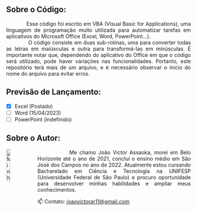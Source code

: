 ##  Sobre o Código:
<p align="justify">
&nbsp;&nbsp;&nbsp;&nbsp;&nbsp;&nbsp;&nbsp;&nbsp;&nbsp;&nbsp;&nbsp;&nbsp;
Esse código foi escrito em VBA (Visual Basic for Applications), uma linguagem de programação muito utilizada para automatizar tarefas em aplicativos do Microsoft Office (Excel, Word, PowerPoint...).
<br>&nbsp;&nbsp;&nbsp;&nbsp;&nbsp;&nbsp;&nbsp;&nbsp;&nbsp;&nbsp;&nbsp;&nbsp;
O código consiste em duas sub-rotinas, uma para converter todas as letras em maiúsculas e outra para transformá-las em minúsculas. É importante notar que, dependendo do aplicativo do Office em que o código será utilizado, pode haver variações nas funcionalidades. Portanto, este repositório terá mais de um arquivo, e é necessário observar o início do nome do arquivo para evitar erros.
</p>

## Previsão de Lançamento:

- [x] Excel (Postado)
- [ ] Word (15/04/2023)
- [ ] PowerPoint (indefinido)

##  Sobre o Autor:
<img src="https://avatars.githubusercontent.com/u/130188340?s=200&u=83c9d36fc760730d693236248c76d9464e4b92fc&v=4" alt="Minha Foto" align="left" width="15%" height="15%" style="margin-right: 10px">

<p align="justify">&nbsp;&nbsp;&nbsp;&nbsp;&nbsp;&nbsp;&nbsp;&nbsp;&nbsp;&nbsp;&nbsp;&nbsp; 
Me chamo João Victor Assaoka, morei em Belo Horizonte até o ano de 2021, concluí o ensino médio em São José dos Campos no ano de 2022. Atualmente estou cursando Bacharelado em Ciência e Tecnologia na UNIFESP (Universidade Federal de São Paulo) e procuro oportunidade para desenvolver minhas habilidades e ampliar meus conhecimentos.

📫 Contato: joaovictorar11@gmail.com
</p>
